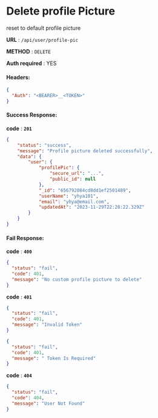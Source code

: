 # Delete profile Picture

reset to default profile picture

**URL** : `/api/user/profile-pic`

**METHOD** : `DELETE`

**Auth required** : YES

#### Headers:

```json
{
  "Auth": "<BEARER>__<TOKEN>"
}
```

#### Success Response:

**code** : **`201`**

```Json
{
    "status": "success",
    "message": "Profile picture deleted successfully",
    "data": {
        "user": {
            "profilePic": {
                "secure_url": "...",
                "public_id": null
            },
            "_id": "656792084cd8dd1ef2501489",
            "userName": "yhya101",
            "email": "yhya@email.com",
            "updatedAt": "2023-11-29T22:28:22.329Z"
        }
    }
}
```

#### Fail Response:

**code** : **`400`**

```json
{
  "status": "fail",
  "code": 401,
  "message": "No custom profile picture to delete"
}
```

**code** : **`401`**

```json
{
  "status": "fail",
  "code": 401,
  "message": "Invalid Token"
}
```

```json
{
  "status": "fail",
  "code": 401,
  "message": " Token Is Required"
}
```

**code** : **`404`**

```json
{
  "status": "fail",
  "code": 404,
  "message": "User Not Found"
}
```
